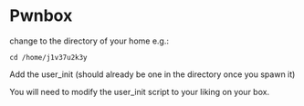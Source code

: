 # Pwnbox

change to the directory of your home e.g.:
```console
cd /home/j1v37u2k3y
```
Add the user_init (should already be one in the directory once you spawn it)

You will need to modify the user_init script to your liking on your box.
